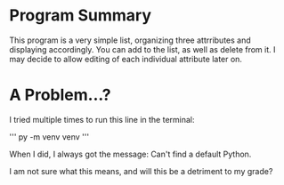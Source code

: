 # Program Summary
This program is a very simple list, organizing three
attrributes and displaying accordingly. You can add
to the list, as well as delete from it. I may decide
to allow editing of each individual attribute later
on.

# A Problem...?
I tried multiple times to run this line in the terminal:

'''
py -m venv venv
'''

When I did, I always got the message:
Can't find a default Python.

I am not sure what this means, and will this be a
detriment to my grade?